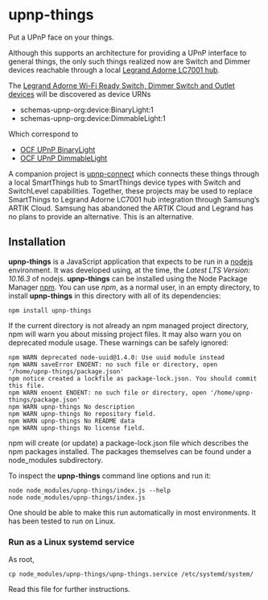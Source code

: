 # upnp-things
Put a UPnP face on your things.

Although this supports an architecture for providing a UPnP interface to general things, the only such things realized now are Switch and Dimmer devices reachable through a local [Legrand Adorne LC7001 hub](https://www.legrand.us/adorne/products/wireless-whole-house-lighting-controls/lc7001.aspx).

The [Legrand Adorne Wi-Fi Ready Switch, Dimmer Switch and Outlet devices](https://www.legrand.us/adorne/products/wireless-whole-house-lighting-controls.aspx) will be discovered as device URNs
* schemas-upnp-org:device:BinaryLight:1
* schemas-upnp-org:device:DimmableLight:1

Which correspond to
* [OCF UPnP BinaryLight](http://upnp.org/specs/ha/UPnP-ha-BinaryLight-v1-Device.pdf)
* [OCF UPnP DimmableLight](http://upnp.org/specs/ha/UPnP-ha-DimmableLight-v1-Device.pdf)

A companion project is [upnp-connect](https://www.github.com/rtyle/upnp-connect) which connects these things through a local SmartThings hub to SmartThings device types with Switch and SwitchLevel capabilities. Together, these projects may be used to replace SmartThings to Legrand Adorne LC7001 hub integration through Samsung’s ARTIK Cloud. Samsung has abandoned the ARTIK Cloud and Legrand has no plans to provide an alternative. This is an alternative.

## Installation

**upnp-things** is a JavaScript application that expects to be run in a [nodejs](https://nodejs.org/en/download/) environment.
It was developed using, at the time, the *Latest LTS Version: 10.16.3* of nodejs.
**upnp-things** can be installed using the Node Package Manager [npm](https://www.npmjs.com/get-npm).
You can use *npm*, as a normal user, in an empty directory, to install **upnp-things** in this directory with all of its dependencies:
```
npm install upnp-things
```
If the current directory is not already an npm managed project directory, npm will warn you about missing project files.
It may also warn you on deprecated module usage. These warnings can be safely ignored:
```
npm WARN deprecated node-uuid@1.4.0: Use uuid module instead
npm WARN saveError ENOENT: no such file or directory, open '/home/upnp-things/package.json'
npm notice created a lockfile as package-lock.json. You should commit this file.
npm WARN enoent ENOENT: no such file or directory, open '/home/upnp-things/package.json'
npm WARN upnp-things No description
npm WARN upnp-things No repository field.
npm WARN upnp-things No README data
npm WARN upnp-things No license field.
```
npm will create (or update) a package-lock.json file which describes the npm packages installed.
The packages themselves can be found under a node_modules subdirectory.

To inspect the **upnp-things** command line options and run it:
```
node node_modules/upnp-things/index.js --help
node node_modules/upnp-things/index.js
```
One should be able to make this run automatically in most environments.
It has been tested to run on Linux.
### Run as a Linux systemd service
As root,
```
cp node_modules/upnp-things/upnp-things.service /etc/systemd/system/
```
Read this file for further instructions.
